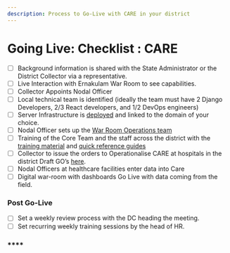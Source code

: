 ```yaml
---
description: Process to Go-Live with CARE in your district
---
```


# Going Live: Checklist : CARE

* [ ] Background information is shared with the State Administrator or the District Collector via a representative.
* [ ] Live Interaction with Ernakulam War Room to see capabilities.
* [ ] Collector Appoints Nodal Officer
* [ ] Local technical team is identified \(ideally the team must have 2 Django Developers, 2/3 React developers, and 1/2 DevOps engineers\)
* [ ] Server Infrastructure is [deployed](https://deploydocs.coronasafe.network/overview) and linked to the domain of your choice. 
* [ ] Nodal Officer sets up the [War Room Operations team](https://deploydocs.coronasafe.network/operationalizing-care-in-the-field) 
* [ ] Training of the Core Team and the staff across the district with the [training material](https://school.coronasafe.network/courses/357) and [quick reference guides](https://www.youtube.com/playlist?list=PLf_Ch_O33Od7aMNrfW-njnKseXvI18kcI) 
* [ ] Collector to issue the orders to Operationalise CARE at hospitals in the district Draft GO’s [here](https://drive.google.com/drive/folders/1zl3qtgP9neJoE0b8U3gOixjlLR2bAYlO).
* [ ] Nodal Officers at healthcare facilities enter data into Care
* [ ] Digital war-room with dashboards Go Live with data coming from the field. 

### **Post Go-Live**

* [ ] Set a weekly review process with the DC heading the meeting.
* [ ] Set recurring weekly training sessions by the head of HR.

###  **** 

